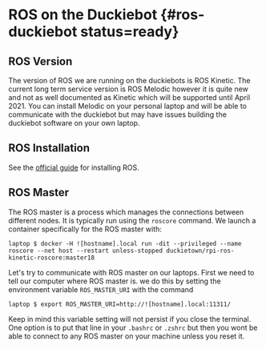 # ROS on the Duckiebot {#ros-duckiebot status=ready}

## ROS Version

The version of ROS we are running on the duckiebots is ROS Kinetic. The current long term service version is ROS Melodic however it is quite new and not as well documented as Kinetic which will be supported until April 2021. You can install Melodic on your personal laptop and will be able to communicate with the duckiebot but may have issues building the duckiebot software on your own laptop.

## ROS Installation

See the [official guide](http://wiki.ros.org/ROS/Installation) for installing ROS.


## ROS Master

The ROS master is a process which manages the connections between different nodes. It is typically run using the `roscore` command. We launch a container specifically for the ROS master with:

	laptop $ docker -H ![hostname].local run -dit --privileged --name roscore --net host --restart unless-stopped duckietown/rpi-ros-kinetic-roscore:master18


Let's try to communicate with ROS master on our laptops. First we need to tell our computer where ROS master is. we do this by setting the environment variable `ROS_MASTER_URI` with the command

	laptop $ export ROS_MASTER_URI=http://![hostname].local:11311/

Keep in mind this variable setting will not persist if you close the terminal. One option is to put that line in your `.bashrc` or `.zshrc` but then you wont be able to connect to any ROS master on your machine unless you reset it.
